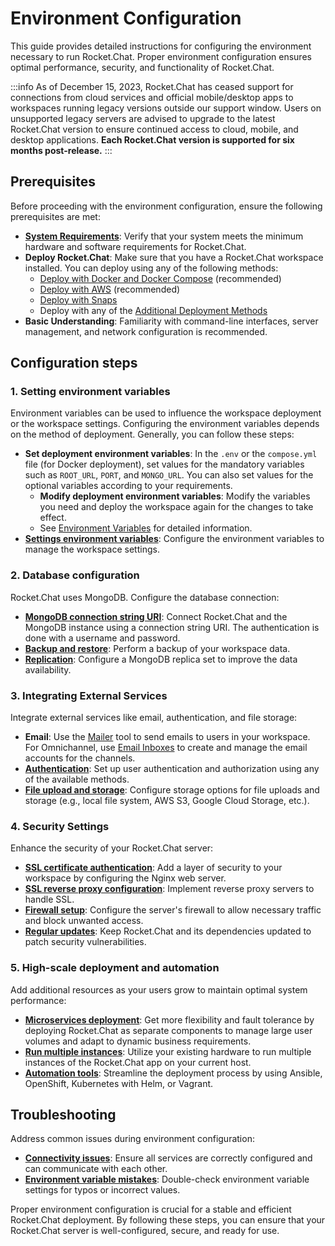 # Environment Configuration

This guide provides detailed instructions for configuring the environment necessary to run Rocket.Chat. Proper environment configuration ensures optimal performance, security, and functionality of Rocket.Chat.

:::info
As of December 15, 2023, Rocket.Chat has ceased support for connections from cloud services and official mobile/desktop apps to workspaces running legacy versions outside our support window. Users on unsupported legacy servers are advised to upgrade to the latest Rocket.Chat version to ensure continued access to cloud, mobile, and desktop applications. **Each Rocket.Chat version is supported for six months post-release.**
:::

## Prerequisites

Before proceeding with the environment configuration, ensure the following prerequisites are met:

* [**System Requirements**](../../deploy/deploy-rocket.chat/system-requirements.md): Verify that your system meets the minimum hardware and software requirements for Rocket.Chat.
* **Deploy Rocket.Chat**: Make sure that you have a Rocket.Chat workspace installed. You can deploy using any of the following methods:
  * [Deploy with Docker and Docker Compose](https://docs.rocket.chat/deploy/deploy-rocket.chat/deploy-with-docker-and-docker-compose) (recommended)
  * [Deploy with AWS](https://docs.rocket.chat/deploy/deploy-rocket.chat/deploy-with-aws) (recommended)
  * [Deploy with Snaps](https://docs.rocket.chat/deploy/deploy-rocket.chat/deploy-with-snaps)
  * Deploy with any of the [Additional Deployment Methods](https://docs.rocket.chat/deploy/deploy-rocket.chat/additional-deployment-methods)
* **Basic Understanding**: Familiarity with command-line interfaces, server management, and network configuration is recommended.

## Configuration steps

### 1. Setting environment variables

Environment variables can be used to influence the workspace deployment or the workspace settings. Configuring the environment variables depends on the method of deployment. Generally, you can follow these steps:

* **Set deployment environment variables**: In the `.env` or the `compose.yml` file (for Docker deployment), set values for the mandatory variables such as `ROOT_URL`, `PORT`, and `MONGO_URL`. You can also set values for the optional variables according to your requirements.
  * **Modify deployment environment variables**: Modify the variables you need and deploy the workspace again for the changes to take effect.
  * See [Environment Variables](https://docs.rocket.chat/setup-and-configure/rocket.chat-environment-configuration/environment-variables) for detailed information.
* [**Settings environment variables**](https://docs.rocket.chat/setup-and-configure/advanced-workspace-management/managing-settings-using-environmental-variables): Configure the environment variables to manage the workspace settings.

### 2. Database configuration

Rocket.Chat uses MongoDB. Configure the database connection:

* [**MongoDB connection string URI**](https://docs.rocket.chat/setup-and-configure/rocket.chat-environment-configuration/mongodb-configuration/mongodb-uri-authentication): Connect Rocket.Chat and the MongoDB instance using a connection string URI. The authentication is done with a username and password.
* [**Backup and restore**](https://docs.rocket.chat/setup-and-configure/rocket.chat-environment-configuration/mongodb-configuration/mongodb-backup-and-restore): Perform a backup of your workspace data.
* [**Replication**](https://docs.rocket.chat/setup-and-configure/rocket.chat-environment-configuration/mongodb-configuration/mongo-replicas): Configure a MongoDB replica set to improve the data availability.

### 3. Integrating External Services

Integrate external services like email, authentication, and file storage:

* **Email**: Use the [Mailer](https://docs.rocket.chat/use-rocket.chat/workspace-administration/mailer) tool to send emails to users in your workspace. For Omnichannel, use [Email Inboxes](https://docs.rocket.chat/use-rocket.chat/workspace-administration/email-inboxes) to create and manage the email accounts for the channels.
* [**Authentication**](https://docs.rocket.chat/use-rocket.chat/authentication): Set up user authentication and authorization using any of the available methods.
* [**File upload and storage**](https://docs.rocket.chat/use-rocket.chat/workspace-administration/settings/file-upload): Configure storage options for file uploads and storage (e.g., local file system, AWS S3, Google Cloud Storage, etc.).

### 4. Security Settings

Enhance the security of your Rocket.Chat server:

* [**SSL certificate authentication**](https://docs.rocket.chat/setup-and-configure/rocket.chat-environment-configuration/additional-configurations/setting-up-client-ssl-certificate-authentication-for-rocket.chat): Add a layer of security to your workspace by configuring the Nginx web server.
* [**SSL reverse proxy configuration**](https://docs.rocket.chat/setup-and-configure/rocket.chat-environment-configuration/configuring-ssl-reverse-proxy): Implement reverse proxy servers to handle SSL.
* [**Firewall setup**](https://docs.rocket.chat/setup-and-configure/rocket.chat-environment-configuration/optional-configurations): Configure the server's firewall to allow necessary traffic and block unwanted access.
* [**Regular updates**](https://docs.rocket.chat/deploy/deploy-rocket.chat/updating-rocket.chat): Keep Rocket.Chat and its dependencies updated to patch security vulnerabilities.

### 5. High-scale deployment and automation

Add additional resources as your users grow to maintain optimal system performance:

* [**Microservices deployment**](https://docs.rocket.chat/deploy/deploy-rocket.chat/scaling-rocket.chat/microservices): Get more flexibility and fault tolerance by deploying Rocket.Chat as separate components to manage large user volumes and adapt to dynamic business requirements.
* [**Run multiple instances**](https://docs.rocket.chat/deploy/deploy-rocket.chat/scaling-rocket.chat/running-multiple-instances): Utilize your existing hardware to run multiple instances of the Rocket.Chat app on your current host.
* [**Automation tools**](https://docs.rocket.chat/deploy/deploy-rocket.chat/scaling-rocket.chat/running-multiple-instances): Streamline the deployment process by using Ansible, OpenShift, Kubernetes with Helm, or Vagrant.

## Troubleshooting

Address common issues during environment configuration:

* [**Connectivity issues**](https://docs.rocket.chat/resources/frequently-asked-questions/support-faqs): Ensure all services are correctly configured and can communicate with each other.&#x20;
* [**Environment variable mistakes**](https://docs.rocket.chat/setup-and-configure/advanced-workspace-management/troubleshooting): Double-check environment variable settings for typos or incorrect values.

Proper environment configuration is crucial for a stable and efficient Rocket.Chat deployment. By following these steps, you can ensure that your Rocket.Chat server is well-configured, secure, and ready for use.
